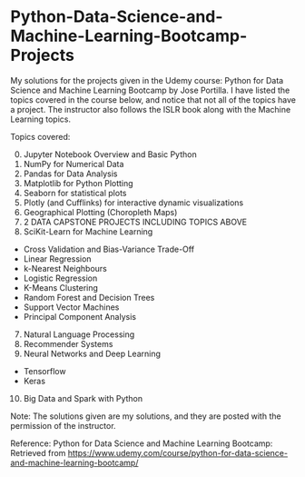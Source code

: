 # Python-Data-Science-and-Machine-Learning-Bootcamp-Projects

My solutions for the projects given in the Udemy course: Python for Data Science and Machine Learning Bootcamp by Jose Portilla. I have listed the topics covered in the course below, and notice that not all of the topics have a project. The instructor also follows the ISLR book along with the Machine Learning topics.

Topics covered:

0) Jupyter Notebook Overview and Basic Python
1) NumPy for Numerical Data
2) Pandas for Data Analysis
3) Matplotlib for Python Plotting
4) Seaborn for statistical plots
5) Plotly (and Cufflinks) for interactive dynamic visualizations
7) Geographical Plotting (Choropleth Maps)
8) 2 DATA CAPSTONE PROJECTS INCLUDING TOPICS ABOVE
6) SciKit-Learn for Machine Learning
  - Cross Validation and Bias-Variance Trade-Off
  - Linear Regression
  - k-Nearest Neighbours
  - Logistic Regression
  - K-Means Clustering
  - Random Forest and Decision Trees
  - Support Vector Machines
  - Principal Component Analysis
7) Natural Language Processing
8) Recommender Systems
9) Neural Networks and Deep Learning
  - Tensorflow
  - Keras
10) Big Data and Spark with Python

Note: The solutions given are my solutions, and they are posted with the permission of the instructor.

Reference:
Python for Data Science and Machine Learning Bootcamp: Retrieved from https://www.udemy.com/course/python-for-data-science-and-machine-learning-bootcamp/
